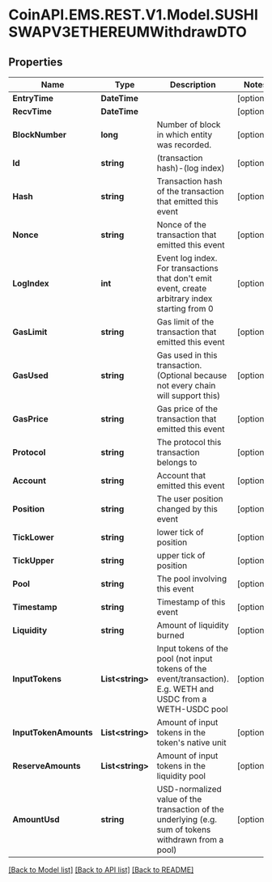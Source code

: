 
# CoinAPI.EMS.REST.V1.Model.SUSHISWAPV3ETHEREUMWithdrawDTO

## Properties

Name | Type | Description | Notes
------------ | ------------- | ------------- | -------------
**EntryTime** | **DateTime** |  | [optional] 
**RecvTime** | **DateTime** |  | [optional] 
**BlockNumber** | **long** | Number of block in which entity was recorded. | [optional] 
**Id** | **string** | (transaction hash)-(log index) | [optional] 
**Hash** | **string** | Transaction hash of the transaction that emitted this event | [optional] 
**Nonce** | **string** | Nonce of the transaction that emitted this event | [optional] 
**LogIndex** | **int** | Event log index. For transactions that don&#39;t emit event, create arbitrary index starting from 0 | [optional] 
**GasLimit** | **string** | Gas limit of the transaction that emitted this event | [optional] 
**GasUsed** | **string** | Gas used in this transaction. (Optional because not every chain will support this) | [optional] 
**GasPrice** | **string** | Gas price of the transaction that emitted this event | [optional] 
**Protocol** | **string** | The protocol this transaction belongs to | [optional] 
**Account** | **string** | Account that emitted this event | [optional] 
**Position** | **string** | The user position changed by this event | [optional] 
**TickLower** | **string** | lower tick of position | [optional] 
**TickUpper** | **string** | upper tick of position | [optional] 
**Pool** | **string** | The pool involving this event | [optional] 
**Timestamp** | **string** | Timestamp of this event | [optional] 
**Liquidity** | **string** | Amount of liquidity burned | [optional] 
**InputTokens** | **List&lt;string&gt;** | Input tokens of the pool (not input tokens of the event/transaction). E.g. WETH and USDC from a WETH-USDC pool | [optional] 
**InputTokenAmounts** | **List&lt;string&gt;** | Amount of input tokens in the token&#39;s native unit | [optional] 
**ReserveAmounts** | **List&lt;string&gt;** | Amount of input tokens in the liquidity pool | [optional] 
**AmountUsd** | **string** | USD-normalized value of the transaction of the underlying (e.g. sum of tokens withdrawn from a pool) | [optional] 

[[Back to Model list]](../README.md#documentation-for-models)
[[Back to API list]](../README.md#documentation-for-api-endpoints)
[[Back to README]](../README.md)

